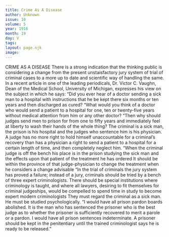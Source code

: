 ```yaml
---
title: Crime As A Disease
author: Unknown
issue: 10
volume: 5
year: 1916
month: 19
day: V
tags:
layout: page.njk
image:
---
```

CRIME AS A DISEASE       There is a strong indication that the thinking public is considering a change from the present unstaisfactory jury system of trial of criminal cases to a more up to date and scientific way of handling the same. In a recent article in one of the leading periodicals, Dr. Victor C. Vaughn, Dean of the Medical School, University of Michigan, expresses his view on the subject in which he says:       “Did you ever hear of a doctor sending a sick man to a hospital with instructions that he be kept there six months or ten years and then discharged as cured?       “What would you think of a doctor who would send a patient to a hospital for one, ten or twenty-five years without medical attention from him or any other doctor?       “Then why should judges send men to prison for from one to fifty years and immediately feel at liberty to wash their hands of the whole thing? The criminal is a sick man, the prison is his hospital and the judges who sentence him is his physician. A judge has no more right to hold himself unaccountable for a criminal’s recovery than has a physician a right to send a patient to a hospital for a certain length of time, and then completely neglect him.       “When the criminal judge is off the bench his place is in the prison studying the sick man and the effects upon that patient of the treatment he has ordered It should be within the province of that judge-physician to change the treatment when he considers a change advisable       “In the trial of criminals the jury system has proved a failure; instead of a jury, criminals should be tried by a bench of three expert criminologists. There should be special institutions where criminology is taught, and where all lawyers, desiring to fit themselves for criminal judgeships, would be compelled to spend time in study to become expert modern criminologists They must regard the criminal as a sick man. He must be studied psychologically.       “I would have all prison pardon boards abolished. It is the man who has sentenced the prisoner who is the best judge as to whether the prisoner is sufficiently recovered to merit a parole or a pardon. I would have all prison sentences indeterminate. A prisoner should be kept in the penitentiary until the trained criminologist says he is ready to be released.”    

